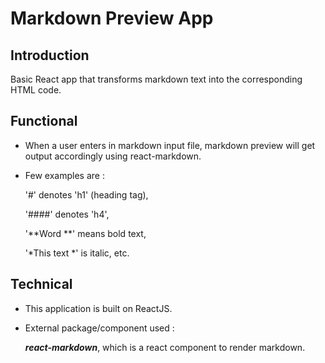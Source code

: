 #   Markdown Preview App

##  Introduction

Basic React app that transforms markdown text into the corresponding HTML code.

##  Functional

*   When a user enters in markdown input file, markdown preview will get output accordingly using react-markdown.

*   Few examples are : 

    '#' denotes 'h1' (heading tag),

    '####' denotes 'h4',

    '**Word **' means bold text, 
    
    '*This text *' is italic, etc.

##  Technical

*   This application is built on ReactJS.

*   External package/component used :

    **_react-markdown_**,  which is a react component to render markdown.